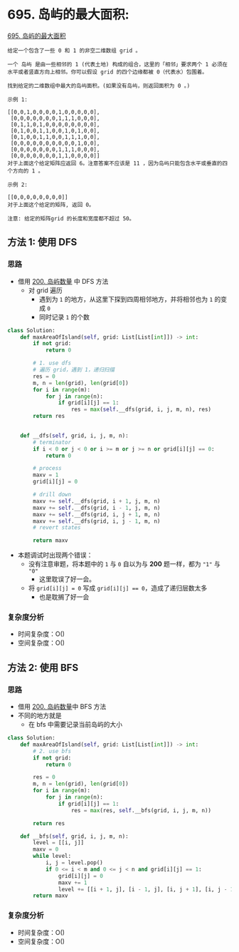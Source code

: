 # 695. 岛屿的最大面积: 

[695. 岛屿的最大面积](https://leetcode-cn.com/problems/max-area-of-island/)

```
给定一个包含了一些 0 和 1 的非空二维数组 grid 。

一个 岛屿 是由一些相邻的 1 (代表土地) 构成的组合，这里的「相邻」要求两个 1 必须在水平或者竖直方向上相邻。你可以假设 grid 的四个边缘都被 0（代表水）包围着。

找到给定的二维数组中最大的岛屿面积。(如果没有岛屿，则返回面积为 0 。)

示例 1:

[[0,0,1,0,0,0,0,1,0,0,0,0,0],
 [0,0,0,0,0,0,0,1,1,1,0,0,0],
 [0,1,1,0,1,0,0,0,0,0,0,0,0],
 [0,1,0,0,1,1,0,0,1,0,1,0,0],
 [0,1,0,0,1,1,0,0,1,1,1,0,0],
 [0,0,0,0,0,0,0,0,0,0,1,0,0],
 [0,0,0,0,0,0,0,1,1,1,0,0,0],
 [0,0,0,0,0,0,0,1,1,0,0,0,0]]
对于上面这个给定矩阵应返回 6。注意答案不应该是 11 ，因为岛屿只能包含水平或垂直的四个方向的 1 。

示例 2:

[[0,0,0,0,0,0,0,0]]
对于上面这个给定的矩阵, 返回 0。

注意: 给定的矩阵grid 的长度和宽度都不超过 50。

```
## 方法 1: 使用 DFS

### 思路

* 借用 [200. 岛屿数量](code/200-number-of-islands.md) 中 DFS 方法
    * 对 grid 遍历
        * 遇到为 `1` 的地方，从这里下探到四周相邻地方，并将相邻也为 `1` 的变成 `0`
        * 同时记录 `1` 的个数


```python
class Solution:
    def maxAreaOfIsland(self, grid: List[List[int]]) -> int:
        if not grid:
            return 0

        # 1. use dfs
        # 遍历 grid，遇到 1，递归扫描
        res = 0
        m, n = len(grid), len(grid[0])
        for i in range(m):
            for j in range(n):
                if grid[i][j] == 1:
                    res = max(self.__dfs(grid, i, j, m, n), res)
        return res

    
    def __dfs(self, grid, i, j, m, n):
        # terminator
        if i < 0 or j < 0 or i >= m or j >= n or grid[i][j] == 0:
            return 0

        # process
        maxv = 1
        grid[i][j] = 0

        # drill down
        maxv += self.__dfs(grid, i + 1, j, m, n)
        maxv += self.__dfs(grid, i - 1, j, m, n)
        maxv += self.__dfs(grid, i, j + 1, m, n)
        maxv += self.__dfs(grid, i, j - 1, m, n)
        # revert states

        return maxv
```

* 本题调试时出现两个错误：
    * 没有注意审题，将本题中的 `1` 与 `0` 自以为与 **200** 题一样，都为 `"1"` 与 `"0"`
        * 这里耽误了好一会。
    * 将 `grid[i][j] = 0` 写成 `grid[i][j] == 0`，造成了递归层数太多
        * 也是耽搁了好一会

### 复杂度分析

* 时间复杂度：O()
* 空间复杂度：O()



## 方法 2: 使用 BFS

### 思路

* 借用 [200. 岛屿数量](code/200-number-of-islands.md)中 BFS 方法
* 不同的地方就是
    * 在 bfs 中需要记录当前岛屿的大小

```python
class Solution:
    def maxAreaOfIsland(self, grid: List[List[int]]) -> int:
        # 2. use bfs
        if not grid:
            return 0

        res = 0
        m, n = len(grid), len(grid[0])
        for i in range(m):
            for j in range(n):
                if grid[i][j] == 1:
                    res = max(res, self.__bfs(grid, i, j, m, n))

        return res

    def __bfs(self, grid, i, j, m, n):
        level = [[i, j]]
        maxv = 0
        while level:
            i, j = level.pop()
            if 0 <= i < m and 0 <= j < n and grid[i][j] == 1:
                grid[i][j] = 0
                maxv += 1
                level += [[i + 1, j], [i - 1, j], [i, j + 1], [i, j - 1]]
        return maxv

```

### 复杂度分析

* 时间复杂度：O()
* 空间复杂度：O()
